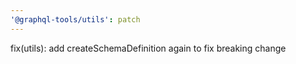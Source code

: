 ```yaml
---
'@graphql-tools/utils': patch
---
```


fix(utils): add createSchemaDefinition again to fix breaking change

